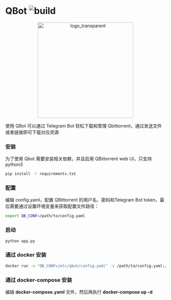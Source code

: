 # QBot  ![build](https://github.com/linyuan0213/qbot/actions/workflows/docker-image.yml/badge.svg)
<div align=center><img src="https://minio.xcreal.site:443/blog//2021/7/15/logo_transparent.png" alt="logo_transparent" width="300" height="300" alien /></div>

使用 QBot 可以通过 Telegram Bot 轻松下载和管理 Qbittorrent，通过发送文件或者链接即可下载对应资源

### 安装

为了使用 Qbot 需要安装相关依赖，并且启用 QBittorrent web UI，只支持python3

```sh
pip install -r requirements.txt
```

### 配置

编辑 config.yaml，配置 QBittorrent 的用户名、密码和Telegram Bot token，最后需要通过设置环境变量来获取配置文件路径：

```sh
export QB_CONF=/path/to/config.yaml
```

### 启动

```sh
python app.py
```

### 通过 docker 安装

```sh
docker run -e "QB_CONF=/etc/qbot/config.yaml" -v /path/to/config.yaml:/etc/qbot/config.yaml --name qbot linyuan0213/qbot:latest
```

### 通过 docker-compose 安装

编辑 **docker-compose.yaml** 文件，然后再执行 **docker-compose up -d** 
